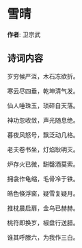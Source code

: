 # 雪晴

**作者**: 卫宗武

## 诗词内容

岁穷候严沍，木石冻欲折。

寒云尽四垂，乾坤清气发。

仙人唾珠玉，琐碎自天落。

神功忽收敛，声光随息绝。

暮夜风怒号，飘泛动几格。

老夫卷书坐，灯焰耿明灭。

炉存火已微，缾罄酒莫索。

拥衾作龟缩，毛骨冷于铁。

皓色倏浮窗，疑雪复疑月。

推枕晨启扉，金乌已赫赫。

桃符即换岁，椒盘行送腊。

谁其呼滕六，为我作三白。

